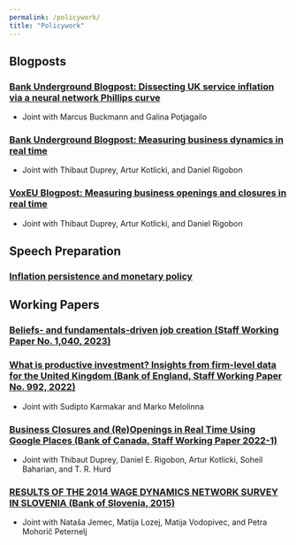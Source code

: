```yaml
---
permalink: /policywork/
title: "Policywork"
---
```


## Blogposts

### [Bank Underground Blogpost: Dissecting UK service inflation via a neural network Phillips curve](https://bankunderground.co.uk/2023/07/10/dissecting-uk-service-inflation-via-a-neural-network-phillips-curve/)
 * Joint with Marcus Buckmann and Galina Potjagailo 

### [Bank Underground Blogpost: Measuring business dynamics in real time](https://bankunderground.co.uk/2022/06/29/measuring-business-dynamics-in-real-rime/#more-10060)
 * Joint with Thibaut Duprey, Artur Kotlicki, and Daniel Rigobon

### [VoxEU Blogpost: Measuring business openings and closures in real time](https://cepr.org/voxeu/columns/measuring-business-openings-and-closures-real-time)
 * Joint with Thibaut Duprey, Artur Kotlicki, and Daniel Rigobon

## Speech Preparation

### [Inflation persistence and monetary policy](https://www.bankofengland.co.uk/-/media/boe/files/speech/2023/april/inflation-persistence-and-monetary-policy-huw-pill-slides.pdf)

## Working Papers 

### [Beliefs- and fundamentals-driven job creation (Staff Working Paper No. 1,040, 2023)](https://www.bankofengland.co.uk/working-paper/2023/beliefs-and-fundamentals-driven-job-creation)
  
### [What is productive investment? Insights from firm-level data for the United Kingdom (Bank of England, Staff Working Paper No. 992, 2022)](https://www.bankofengland.co.uk/working-paper/2022/what-is-productive-investment-insights-from-firm-level-data-for-the-united-kingdom)
 * Joint with  Sudipto Karmakar and Marko Melolinna
  
### [ Business Closures and (Re)Openings in Real Time Using Google Places (Bank of Canada, Staff Working Paper 2022-1)](https://www.bankofcanada.ca/2022/01/staff-working-paper-2022-1/)
 * Joint with Thibaut Duprey, Daniel E. Rigobon, Artur Kotlicki, Soheil Baharian, and T. R. Hurd
 
### [RESULTS OF THE 2014 WAGE DYNAMICS NETWORK SURVEY IN SLOVENIA (Bank of Slovenia, 2015)](https://bankaslovenije.blob.core.windows.net/publication-files/Results_of_the_2014_Wage_Dynamics_Network_Survey_in_Slovenia_1_2015.pdf)
 * Joint with Nataša Jemec, Matija Lozej, Matija Vodopivec, and Petra Mohorič Peternelj



